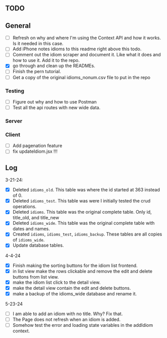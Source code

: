 ## TODO

## General

- [ ] Refresh on why and where I'm using the Context API and how it works. Is it needed in this case.
- [ ] Add iPhone notes idioms to this readme right above this todo.
- [ ] Comment out the idiom scraper and document it. Like what it does and how to use it. Add it to the repo.
- [x] go through and clean up the READMEs.
- [ ] Finish the pern tutorial.
- [ ] Get a copy of the original idioms_nonum.csv file to put in the repo

### Testing

- [ ] Figure out why and how to use Postman
- [ ] Test all the api routes with new wide data.

### Server

### Client

- [ ] Add pagenation feature
- [ ] fix updateIdiom.jsx !!!

## Log

3-21-24:

- [x] Deleted `idioms_old`. This table was where the id started at 363 instead of 0.
- [x] Deleted `idioms_test`. This table was were I initially tested the crud operations.
- [x] Deleted `idioms`. This table was the original complete table. Only id, title_old, and title_new
- [x] Deleted `idioms_wide`. This table was the original complete table with dates and names.
- [x] Created `idioms`, `idioms_test`, `idioms_backup`. These tables are all copies of `idioms_wide`.
- [x] Update database tables.

4-4-24

- [x] Finish making the sorting buttons for the idiom list frontend.
- [x] in list view make the rows clickable and remove the edit and delete buttons from list view.
- [x] make the idiom list click to the detail view.
- [x] make the detail view contain the edit and delete buttons.
- [x] make a backup of the idioms_wide database and rename it.

5-23-24

- [ ] I am able to add an idiom with no title. Why? Fix that.
- [ ] The Page does not refresh when an idiom is added.
- [ ] Somehow test the error and loading state variables in the addIdiom context.

